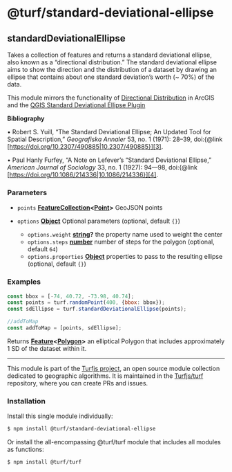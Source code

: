 # @turf/standard-deviational-ellipse

<!-- Generated by documentation.js. Update this documentation by updating the source code. -->

## standardDeviationalEllipse

Takes a collection of features and returns a standard deviational ellipse,
also known as a “directional distribution.” The standard deviational ellipse
aims to show the direction and the distribution of a dataset by drawing
an ellipse that contains about one standard deviation’s worth (~ 70%) of the
data.

This module mirrors the functionality of [Directional Distribution][1]
in ArcGIS and the [QGIS Standard Deviational Ellipse Plugin][2]

**Bibliography**

• Robert S. Yuill, “The Standard Deviational Ellipse; An Updated Tool for
Spatial Description,” *Geografiska Annaler* 53, no. 1 (1971): 28–39,
doi:{@link [https://doi.org/10.2307/490885|10.2307/490885}][3].

• Paul Hanly Furfey, “A Note on Lefever’s “Standard Deviational Ellipse,”
*American Journal of Sociology* 33, no. 1 (1927): 94—98,
doi:{@link [https://doi.org/10.1086/214336|10.1086/214336}][4].

### Parameters

*   `points` **[FeatureCollection][5]<[Point][6]>** GeoJSON points
*   `options` **[Object][7]** Optional parameters (optional, default `{}`)

    *   `options.weight` **[string][8]?** the property name used to weight the center
    *   `options.steps` **[number][9]** number of steps for the polygon (optional, default `64`)
    *   `options.properties` **[Object][7]** properties to pass to the resulting ellipse (optional, default `{}`)

### Examples

```javascript
const bbox = [-74, 40.72, -73.98, 40.74];
const points = turf.randomPoint(400, {bbox: bbox});
const sdEllipse = turf.standardDeviationalEllipse(points);

//addToMap
const addToMap = [points, sdEllipse];
```

Returns **[Feature][10]<[Polygon][11]>** an elliptical Polygon that includes approximately 1 SD of the dataset within it.

[1]: http://desktop.arcgis.com/en/arcmap/10.3/tools/spatial-statistics-toolbox/directional-distribution.htm

[2]: http://arken.nmbu.no/~havatv/gis/qgisplugins/SDEllipse/

[3]: https://doi.org/10.2307/490885|10.2307/490885}

[4]: https://doi.org/10.1086/214336|10.1086/214336}

[5]: https://tools.ietf.org/html/rfc7946#section-3.3

[6]: https://tools.ietf.org/html/rfc7946#section-3.1.2

[7]: https://developer.mozilla.org/docs/Web/JavaScript/Reference/Global_Objects/Object

[8]: https://developer.mozilla.org/docs/Web/JavaScript/Reference/Global_Objects/String

[9]: https://developer.mozilla.org/docs/Web/JavaScript/Reference/Global_Objects/Number

[10]: https://tools.ietf.org/html/rfc7946#section-3.2

[11]: https://tools.ietf.org/html/rfc7946#section-3.1.6

<!-- This file is automatically generated. Please don't edit it directly. If you find an error, edit the source file of the module in question (likely index.js or index.ts), and re-run "yarn docs" from the root of the turf project. -->

---

This module is part of the [Turfjs project](https://turfjs.org/), an open source module collection dedicated to geographic algorithms. It is maintained in the [Turfjs/turf](https://github.com/Turfjs/turf) repository, where you can create PRs and issues.

### Installation

Install this single module individually:

```sh
$ npm install @turf/standard-deviational-ellipse
```

Or install the all-encompassing @turf/turf module that includes all modules as functions:

```sh
$ npm install @turf/turf
```

